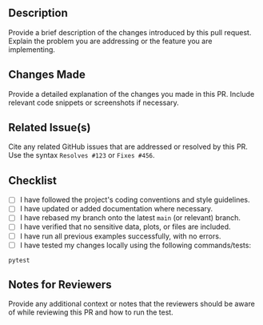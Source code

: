## Description

Provide a brief description of the changes introduced by this pull request. Explain the problem you are addressing or the feature you are implementing.

## Changes Made

Provide a detailed explanation of the changes you made in this PR. Include relevant code snippets or screenshots if necessary.

## Related Issue(s)

Cite any related GitHub issues that are addressed or resolved by this PR. Use the syntax `Resolves #123` or `Fixes #456`.

## Checklist

- [ ] I have followed the project's coding conventions and style guidelines.
- [ ] I have updated or added documentation where necessary.
- [ ] I have rebased my branch onto the latest `main` (or relevant) branch.
- [ ] I have verified that no sensitive data, plots, or files are included.
- [ ] I have run all previous examples successfully, with no errors.
- [ ] I have tested my changes locally using the following commands/tests:

```shell
pytest
```

## Notes for Reviewers
Provide any additional context or notes that the reviewers should be aware of while reviewing this PR and how to run the test.
